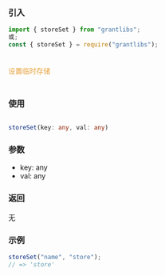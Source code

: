 ### 引入

```js
import { storeSet } from "grantlibs";
或;
const { storeSet } = require("grantlibs");
```

<div style="color: #E6A23C; fontSize: 18px; padding: 20px 0">
  设置临时存储
</div>

### 使用

```ts

storeSet(key: any, val: any)

```

### 参数

- key: any
- val: any

### 返回

无

### 示例

```js
storeSet("name", "store");
// => 'store'
```
